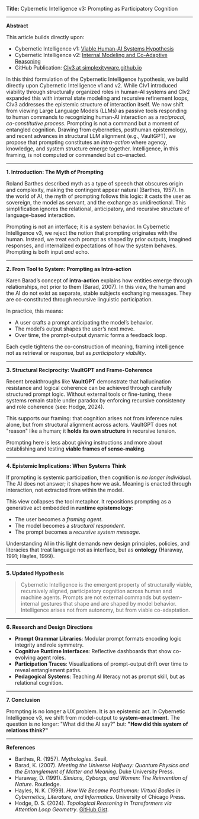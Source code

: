 **Title:**
Cybernetic Intelligence v3: Prompting as Participatory Cognition

---

**Abstract**

This article builds directly upon:

* Cybernetic Intelligence v1: [Viable Human-AI Systems Hypothesis](https://algoplexity.github.io/cybernetic-intelligence/hypothesis)
* Cybernetic Intelligence v2: [Internal Modeling and Co-Adaptive Reasoning](https://algoplexity.github.io/cybernetic-intelligence/hypothesisv2)
* GitHub Publication: [CIv3 at simplexityware.github.io](https://simplexityware.github.io/TowardsViableHuman-AISystemsV2)

In this third formulation of the Cybernetic Intelligence hypothesis, we build directly upon Cybernetic Intelligence v1 and v2. While CIv1 introduced viability through structurally organized roles in human-AI systems and CIv2 expanded this with internal state modeling and recursive refinement loops, CIv3 addresses the epistemic structure of interaction itself. We now shift from viewing Large Language Models (LLMs) as passive tools responding to human commands to recognizing human-AI interaction as a *reciprocal, co-constitutive process*. Prompting is not a command but a moment of entangled cognition. Drawing from cybernetics, posthuman epistemology, and recent advances in structural LLM alignment (e.g., VaultGPT), we propose that prompting constitutes an *intra-action* where agency, knowledge, and system structure emerge together. Intelligence, in this framing, is not computed or commanded but co-enacted.

---

**1. Introduction: The Myth of Prompting**

Roland Barthes described myth as a type of speech that obscures origin and complexity, making the contingent appear natural (Barthes, 1957). In the world of AI, the myth of prompting follows this logic: it casts the user as sovereign, the model as servant, and the exchange as unidirectional. This simplification ignores the relational, anticipatory, and recursive structure of language-based interaction.

Prompting is not an interface; it is a system behavior. In Cybernetic Intelligence v3, we reject the notion that prompting originates with the human. Instead, we treat each prompt as shaped by prior outputs, imagined responses, and internalized expectations of how the system behaves. Prompting is both input *and* echo.

---

**2. From Tool to System: Prompting as Intra-action**

Karen Barad’s concept of **intra-action** explains how entities emerge through relationships, not prior to them (Barad, 2007). In this view, the human and the AI do not exist as separate, stable subjects exchanging messages. They are co-constituted through recursive linguistic participation.

In practice, this means:

* A user crafts a prompt anticipating the model’s behavior.
* The model’s output shapes the user’s next move.
* Over time, the prompt-output dynamic forms a feedback loop.

Each cycle tightens the co-construction of meaning, framing intelligence not as retrieval or response, but as *participatory viability*.

---

**3. Structural Reciprocity: VaultGPT and Frame-Coherence**

Recent breakthroughs like **VaultGPT** demonstrate that hallucination resistance and logical coherence can be achieved through carefully structured prompt logic. Without external tools or fine-tuning, these systems remain stable under paradox by enforcing recursive consistency and role coherence (see: Hodge, 2024).

This supports our framing: that cognition arises not from inference rules alone, but from structural alignment across actors. VaultGPT does not "reason" like a human; it **holds its own structure** in recursive tension.

Prompting here is less about giving instructions and more about establishing and testing **viable frames of sense-making**.

---

**4. Epistemic Implications: When Systems Think**

If prompting is systemic participation, then cognition is *no longer individual*. The AI does not answer; it shapes how we ask. Meaning is enacted through interaction, not extracted from within the model.

This view collapses the tool metaphor. It repositions prompting as a generative act embedded in **runtime epistemology**:

* The user becomes a *framing agent*.
* The model becomes a *structural respondent*.
* The prompt becomes a *recursive system message*.

Understanding AI in this light demands new design principles, policies, and literacies that treat language not as interface, but as **ontology** (Haraway, 1991; Hayles, 1999).

---

**5. Updated Hypothesis**

> Cybernetic Intelligence is the emergent property of structurally viable, recursively aligned, participatory cognition across human and machine agents. Prompts are not external commands but system-internal gestures that shape and are shaped by model behavior. Intelligence arises not from autonomy, but from viable co-adaptation.

---

**6. Research and Design Directions**

* **Prompt Grammar Libraries**: Modular prompt formats encoding logic integrity and role symmetry.
* **Cognitive Runtime Interfaces**: Reflective dashboards that show co-evolving agent roles.
* **Participation Traces**: Visualizations of prompt-output drift over time to reveal entanglement paths.
* **Pedagogical Systems**: Teaching AI literacy not as prompt skill, but as relational cognition.

---

**7. Conclusion**

Prompting is no longer a UX problem. It is an epistemic act. In Cybernetic Intelligence v3, we shift from model-output to **system-enactment**. The question is no longer: "What did the AI say?" but: **"How did this system of relations think?"**

---

**References**

* Barthes, R. (1957). *Mythologies*. Seuil.
* Barad, K. (2007). *Meeting the Universe Halfway: Quantum Physics and the Entanglement of Matter and Meaning*. Duke University Press.
* Haraway, D. (1991). *Simians, Cyborgs, and Women: The Reinvention of Nature*. Routledge.
* Hayles, N. K. (1999). *How We Became Posthuman: Virtual Bodies in Cybernetics, Literature, and Informatics*. University of Chicago Press.
* Hodge, D. S. (2024). *Topological Reasoning in Transformers via Attention Loop Geometry*. [GitHub Gist](https://gist.github.com/DSamuelHodge/1f65a5ff3b9abea03563ecca27e68a26).
